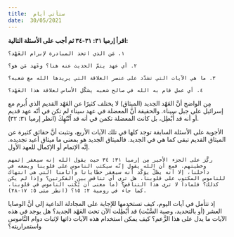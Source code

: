 ```yaml
---
title:  ستأتي أيام
date:  30/05/2021
---
```


**اقرأ إرميا ٣١: ٣١-٣٤ ثم أجب على الأسئلة التالية:**

`١. مَن الذي اتخذ المبادرة لإبرام العَهْد؟`

`٢. أي عهد يتمّ الحديث عنه هنا؟ وعَهد مَن هو؟`

`٣. ما هي الآيات التي تشدّد على عنصر العلاقة التي يريدها الله مع شعبه؟`

`٤. أي عمل قام به الله في صالح شعبه يشكّل الأساس لعلاقة هذا العَهْد؟`

مِن الواضح أنَّ العَهْد الجديد (الميثاق) لا يختلف كثيرًا عن العَهْد القديم الذي أُبرم مع إسرائيل على جبل سيناء. والحقيقة أنَّ المعضلة في عهد سيناء لم تكن في أنّه عهد قديم أو أنه قد أُبْطِل، بل كانت المعضلة تكمن في أنه قد اُنْتُهِكَ (انظر إرميا ٣١: ٣٢).

الأجوبة على الأسئلة السابقة توجد كلها في تلك الآيات الأربع، وتثبت أنَّ حقائق كثيرة عن الميثاق القديم تبقى كما هي في الجديد. فالميثاق الجديد هو بمعنى ما ميثاق أعيد تجديده. إنَّه الإتمام أو الإكمال للعهد الأول.

`ركِّز على الجزء الأخير مِن إرميا ٣١: ٣٤ حيث يقول الله إنه سيغفر إثمهم وخطيتهم. فمع أن الله يقول إنّه سيكتب الناموس على قلوبنا ويضعه في داخلنا، إلا أنه يظلّ يؤكّد أنه سيغفر خطايانا وآثامنا التي هي انتهاك للناموس المكتوب على قلوبنا. هل ترى أي تناقض بين الفكرتين؟ وإذا لم يكن كذلك؟ فلماذا لا ترى هذا التناقض؟ (ما معنى أن يُكْتب الناموس في قلوبنا، كما جاء في رومية ٢: ١٥؟ (انظر متى ٥: ١٧-٢٨).`

إذ تتأمل في آيات اليوم، كيف تستخدمها للإجابة على المجادلة الداعية إلى أنَّ الوصايا العشر (أو بالتحديد، وصية السَّبْت) قد أُبْطِلت الآن تحت العَهْد الجديد؟ هل يوجد في هذه الآيات ما يدل على هذا الزَّعم؟ كيف يمكن استخدام هذه الآيات ذاتها لإثبات دوام النَّاموس واستمراريته؟
